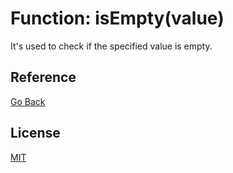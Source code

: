 # Function: isEmpty<T>(value)

It's used to check if the specified value is empty.

## Reference

[Go Back](../README.md#reference)

## License

[MIT](https://balmante.eti.br)
